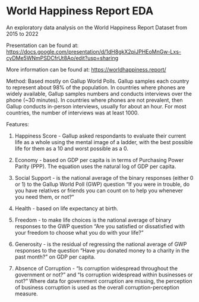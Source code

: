 # World Happiness Report EDA
An exploratory data analysis on the World Happiness Report Dataset from 2015 to 2022

Presentation can be found at: https://docs.google.com/presentation/d/1dH8gkX2piJPHEoMnGw-Lxs-cyDMe5WNmPSDCfrUt8Ao/edit?usp=sharing


More information can be found at: https://worldhappiness.report/


Method:
Based mostly on Gallup World Polls. Gallup samples each country to represent about 98% of the population. In countries where phones are widely available, Gallup samples numbers and conducts interviews over the phone (~30 minutes). In countries where phones are not prevalent, then Gallup conducts in-person interviews, usually for about an hour. For most countries, the number of interviews was at least 1000. 

Features:
1. Happiness Score - Gallup asked respondants to evaluate their current life as a whole using the mental image of a ladder, with the best possible life for them as a 10 and worst possible as a 0.

2. Economy - based on GDP per capita is in terms of Purchasing Power Parity (PPP). The equation uses the natural log of GDP per capita. 

3. Social Support - is the national average of the binary responses (either 0 or 1) to the Gallup World Poll (GWP) question “If you
were in trouble, do you have relatives or friends you can count on to help you whenever you need them, or not?”

4. Health - based on life expectancy at birth. 

5. Freedom - to make life choices is the national average of binary responses to the GWP question “Are you satisfied or dissatisfied with your freedom to choose what you do with your life?”

6. Generosity - is the residual of regressing the national average of GWP responses to the question “Have you donated money to a charity in the past month?” on GDP per capita.

6. Absence of Corruption - “Is corruption widespread throughout the government or not?” and “Is corruption widespread within businesses or not?” Where data for government corruption are missing, the perception of business corruption is used as the overall corruption-perception measure.


